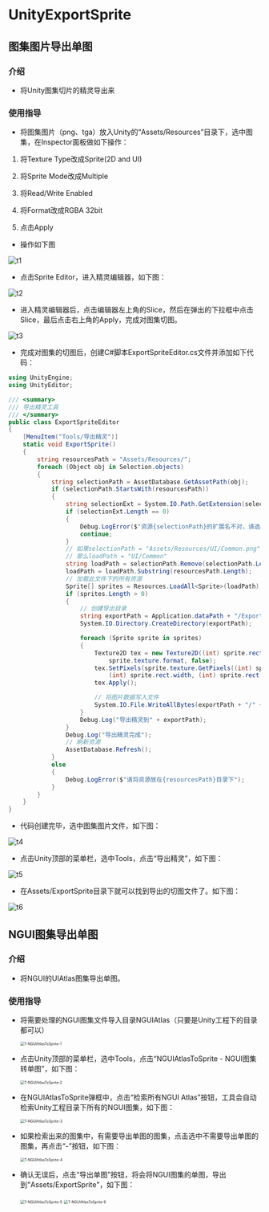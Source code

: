 # UnityExportSprite

## 图集图片导出单图

### 介绍

- 将Unity图集切片的精灵导出来

### 使用指导
- 将图集图片（png、tga）放入Unity的“Assets/Resources”目录下，选中图集，在Inspector面板做如下操作：

1. 将Texture Type改成Sprite(2D and UI)

2. 将Sprite Mode改成Multiple

3. 将Read/Write Enabled

4. 将Format改成RGBA 32bit

5. 点击Apply

- 操作如下图

![t1](MDPic/t1.jpg)

- 点击Sprite Editor，进入精灵编辑器，如下图：

![t2](MDPic/t2.jpg)

- 进入精灵编辑器后，点击编辑器左上角的Slice，然后在弹出的下拉框中点击Slice，最后点击右上角的Apply，完成对图集切图。

![t3](MDPic/t3.png)

- 完成对图集的切图后，创建C#脚本ExportSpriteEditor.cs文件并添加如下代码：

```c#
using UnityEngine;
using UnityEditor;

/// <summary>
/// 导出精灵工具
/// </summary>
public class ExportSpriteEditor
{
    [MenuItem("Tools/导出精灵")]
    static void ExportSprite()
    {
        string resourcesPath = "Assets/Resources/";
        foreach (Object obj in Selection.objects)
        {
            string selectionPath = AssetDatabase.GetAssetPath(obj);
            if (selectionPath.StartsWith(resourcesPath))
            {
                string selectionExt = System.IO.Path.GetExtension(selectionPath);
                if (selectionExt.Length == 0)
                {
                    Debug.LogError($"资源{selectionPath}的扩展名不对，请选择图片资源");
                    continue;
                }
                // 如果selectionPath = "Assets/Resources/UI/Common.png"
                // 那么loadPath = "UI/Common"
                string loadPath = selectionPath.Remove(selectionPath.Length - selectionExt.Length);
                loadPath = loadPath.Substring(resourcesPath.Length);
                // 加载此文件下的所有资源
                Sprite[] sprites = Resources.LoadAll<Sprite>(loadPath);
                if (sprites.Length > 0)
                {
                    // 创建导出目录
                    string exportPath = Application.dataPath + "/ExportSprite/" + loadPath;
                    System.IO.Directory.CreateDirectory(exportPath);

                    foreach (Sprite sprite in sprites)
                    {
                        Texture2D tex = new Texture2D((int) sprite.rect.width, (int) sprite.rect.height,
                            sprite.texture.format, false);
                        tex.SetPixels(sprite.texture.GetPixels((int) sprite.rect.xMin, (int) sprite.rect.yMin,
                            (int) sprite.rect.width, (int) sprite.rect.height));
                        tex.Apply();

                        // 将图片数据写入文件
                        System.IO.File.WriteAllBytes(exportPath + "/" + sprite.name + ".png", tex.EncodeToPNG());
                    }
                    Debug.Log("导出精灵到" + exportPath);
                }
                Debug.Log("导出精灵完成");
                // 刷新资源
                AssetDatabase.Refresh();
            }
            else
            {
                Debug.LogError($"请将资源放在{resourcesPath}目录下");
            }
        }
    }
}
```
- 代码创建完毕，选中图集图片文件，如下图：

![t4](MDPic/t4.png)

- 点击Unity顶部的菜单栏，选中Tools，点击“导出精灵”，如下图：

![t5](MDPic/t5.png)

- 在Assets/ExportSprite目录下就可以找到导出的切图文件了。如下图：

![t6](MDPic/t6.png)



## NGUI图集导出单图

### 介绍

- 将NGUI的UIAtlas图集导出单图。

### 使用指导

- 将需要处理的NGUI图集文件导入目录NGUIAtlas（只要是Unity工程下的目录都可以）

  <img src="MDPic/T-NGUIAtlasToSprite-1.png" alt="T-NGUIAtlasToSprite-1" style="zoom:50%;" />

- 点击Unity顶部的菜单栏，选中Tools，点击“NGUIAtlasToSprite - NGUI图集转单图”，如下图：

  <img src="MDPic/T-NGUIAtlasToSprite-2.png" alt="T-NGUIAtlasToSprite-2" style="zoom:50%;" />

- 在NGUIAtlasToSprite弹框中，点击“检索所有NGUI Atlas”按钮，工具会自动检索Unity工程目录下所有的NGUI图集，如下图：

  <img src="MDPic/T-NGUIAtlasToSprite-3.png" alt="T-NGUIAtlasToSprite-3" style="zoom:50%;" />

- 如果检索出来的图集中，有需要导出单图的图集，点击选中不需要导出单图的图集，再点击“-”按钮，如下图：

  <img src="MDPic/T-NGUIAtlasToSprite-4.png" alt="T-NGUIAtlasToSprite-4" style="zoom:50%;" />

- 确认无误后，点击“导出单图”按钮，将会将NGUI图集的单图，导出到"Assets/ExportSprite"，如下图：

  <img src="MDPic/T-NGUIAtlasToSprite-5.png" alt="T-NGUIAtlasToSprite-5" style="zoom:50%;" />

  <img src="MDPic/T-NGUIAtlasToSprite-6.png" alt="T-NGUIAtlasToSprite-6" style="zoom:50%;" />

